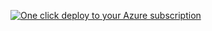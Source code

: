 [![One click deploy to your Azure subscription](http://azuredeploy.net/deploybutton.png)](https://azuredeploy.net/)
